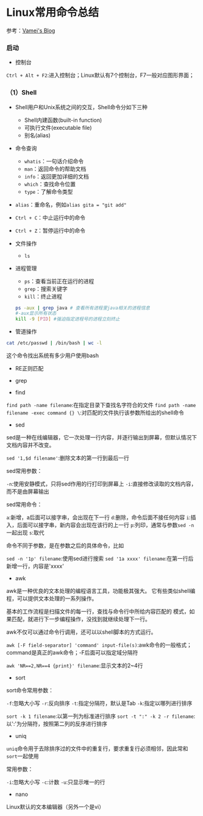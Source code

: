 # Linux常用命令总结

参考：[Vamei's Blog](http://www.cnblogs.com/vamei/archive/2012/10/10/2718229.html)

### 启动

- 控制台

`Ctrl + Alt + F2`:进入控制台；Linux默认有7个控制台，F7一般对应图形界面；


### （1）Shell

- Shell用户和Unix系统之间的交互，Shell命令分如下三种
  - Shell内建函数(built-in function)
  - 可执行文件(executable file)
  - 别名(alias)



- 命令查询
  - `whatis`：一句话介绍命令
  - `man`：返回命令的帮助文档
  - `info`：返回更加详细的文档
  - `which`：查找命令位置
  - `type`：了解命令类型

- `alias`：重命名，例如`alias gita = "git add"`
- `Ctrl + C`：中止运行中的命令
- `Ctrl + Z`：暂停运行中的命令

- 文件操作
  - `ls`
  

- 进程管理

  - `ps`：查看当前正在运行的进程
  - `grep`：搜索关键字
  - `kill`：终止进程
  ```bash
  ps -aux | grep java # 查看所有进程里java相关的进程信息 
  #-aux显示所有状态
  kill -9 [PID] #强迫指定进程号的进程立刻终止
  ```

- 管道操作
```bash
cat /etc/passwd | /bin/bash | wc -l
```
这个命令找出系统有多少用户使用bash

- RE正则匹配

- grep

- find

`find path -name filename`:在指定目录下查找名字符合的文件
`find path -name filename -exec command {} \`:对匹配的文件执行该参数所给出的shell命令

- sed

sed是一种在线编辑器，它一次处理一行内容，并逐行输出到屏幕，但默认情况下文档内容并不改变。

`sed '1,$d filename'`:删除文本的第一行到最后一行

sed常用参数：

`-n`:使用安静模式，只将sed作用的行打印到屏幕上
`-i`:直接修改读取的文档内容，而不是由屏幕输出

sed常用命令：

`a`:新增，a后面可以接字串，会出现在下一行
`d`:删除，命令后面不接任何内容
`i`:插入，后面可以接字串，新内容会出现在该行的上一行
`p`:列印，通常与参数`sed -n`一起出现
`s`:取代

命令不同于参数，是在参数之后的具体命令，比如

`sed -n '1p' filename`:使用sed进行搜索
`sed '1a xxxx' filename`:在第一行后新增一行，内容是'xxxx'

- awk

awk是一种优良的文本处理的编程语言工具，功能极其强大。
它有些类似shell编程，可以提供文本处理的一系列操作。

基本的工作流程是扫描文件的每一行，查找与命令行中所给内容匹配的
模式，如果匹配，就进行下一步编程操作，没找到就继续处理下一行。

awk不仅可以通过命令行调用，还可以以shell脚本的方式运行。

`awk [-F field-separator] 'command' input-file(s)`:awk命令的一般格式；command是真正的awk命令；-F后面可以指定域分隔符

`awk 'NR==2,NR==4 {print}' filename`:显示文本的2~4行

- sort

sort命令常用参数：

`-f`:忽略大小写
`-r`:反向排序
`-t`:指定分隔符，默认是Tab
`-k`:指定以哪列进行排序

`sort -k 1 filename`:以第一列为标准进行排序
`sort -t ":" -k 2 -r filename`:以':'为分隔符，按照第二列的反序进行排序

- uniq

`uniq`命令用于去除排序过的文件中的重复行，要求重复行必须相邻，因此常和`sort`一起使用

常用参数：

`-i`:忽略大小写
`-c`:计数
`-u`:只显示唯一的行

- nano

Linux默认的文本编辑器（另外一个是vi）


